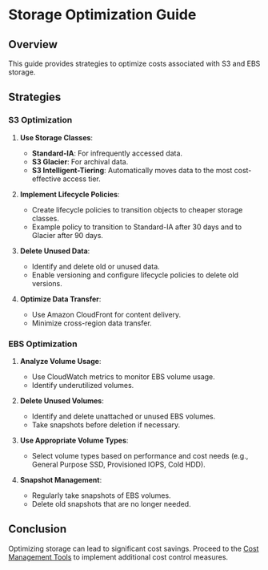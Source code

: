 # Storage Optimization Guide

## Overview
This guide provides strategies to optimize costs associated with S3 and EBS storage.

## Strategies

### S3 Optimization

1. **Use Storage Classes**:
   - **Standard-IA**: For infrequently accessed data.
   - **S3 Glacier**: For archival data.
   - **S3 Intelligent-Tiering**: Automatically moves data to the most cost-effective access tier.

2. **Implement Lifecycle Policies**:
   - Create lifecycle policies to transition objects to cheaper storage classes.
   - Example policy to transition to Standard-IA after 30 days and to Glacier after 90 days.

3. **Delete Unused Data**:
   - Identify and delete old or unused data.
   - Enable versioning and configure lifecycle policies to delete old versions.

4. **Optimize Data Transfer**:
   - Use Amazon CloudFront for content delivery.
   - Minimize cross-region data transfer.

### EBS Optimization

1. **Analyze Volume Usage**:
   - Use CloudWatch metrics to monitor EBS volume usage.
   - Identify underutilized volumes.

2. **Delete Unused Volumes**:
   - Identify and delete unattached or unused EBS volumes.
   - Take snapshots before deletion if necessary.

3. **Use Appropriate Volume Types**:
   - Select volume types based on performance and cost needs (e.g., General Purpose SSD, Provisioned IOPS, Cold HDD).

4. **Snapshot Management**:
   - Regularly take snapshots of EBS volumes.
   - Delete old snapshots that are no longer needed.

## Conclusion
Optimizing storage can lead to significant cost savings. Proceed to the [Cost Management Tools](cost-management-tools.md) to implement additional cost control measures.
